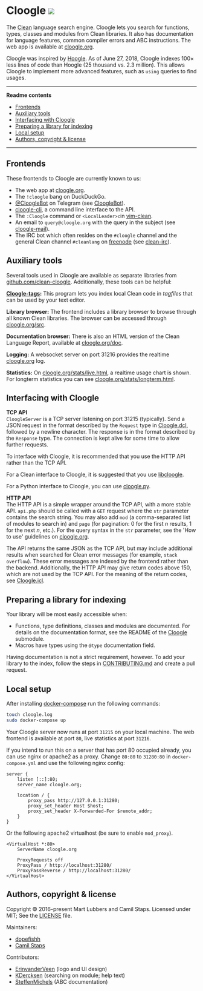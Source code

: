 # Cloogle [![][travis badge]][travis]

The [Clean][] language search engine. Cloogle lets you search for functions,
types, classes and modules from Clean libraries. It also has documentation for
language features, common compiler errors and ABC instructions. The web app is
available at [cloogle.org][].

Cloogle was inspired by [Hoogle][]. As of June 27, 2018, Cloogle indexes
100&times; less lines of code than Hoogle (25 thousand vs. 2.3 million). This
allows Cloogle to implement more advanced features, such as `using` queries to
find usages.

---

**Readme contents**

- [Frontends](#frontends)
- [Auxiliary tools](#auxiliary-tools)
- [Interfacing with Cloogle](#interfacing-with-cloogle)
- [Preparing a library for indexing](#preparing-a-library-for-indexing)
- [Local setup](#local-setup)
- [Authors, copyright &amp; license](#authors-copyright--license)

---

## Frontends
These frontends to Cloogle are currently known to us:

- The web app at [cloogle.org][].
- The `!cloogle` bang on DuckDuckGo.
- [@CloogleBot][] on Telegram (see [CloogleBot][]).
- [cloogle-cli][], a command line interface to the API.
- The `:Cloogle` command or `<LocalLeader>c`in [vim-clean][].
- An email to `query@cloogle.org` with the query in the subject
  (see [cloogle-mail][]).
- The IRC bot which often resides on the `#cloogle` channel and the general
  Clean channel `#cleanlang` on [freenode][] (see [clean-irc][]).

## Auxiliary tools
Several tools used in Cloogle are available as separate libraries from
[github.com/clean-cloogle](https://github.com/clean-cloogle). Additionally,
these tools can be helpful:

**[Cloogle-tags][cloogle-tags]:**
This program lets you index local Clean code in *tagfiles* that can be used by
your text editor.

**Library browser:**
The frontend includes a library browser to browse through all known Clean
libraries. The browser can be accessed through
[cloogle.org/src](https://cloogle.org/src).

**Documentation browser:**
There is also an HTML version of the Clean Language Report, available at
[cloogle.org/doc](https://cloogle.org/doc).

**Logging:**
A websocket server on port 31216 provides the realtime [cloogle.org][] log.

**Statistics:**
On [cloogle.org/stats/live.html](https://cloogle.org/stats/live.html), a
realtime usage chart is shown. For longterm statistics you can see
[cloogle.org/stats/longterm.html](https://cloogle.org/stats/longterm.html).

## Interfacing with Cloogle
**TCP API**  
`CloogleServer` is a TCP server listening on port 31215 (typically). Send a
JSON request in the format described by the `Request` type in [Cloogle.dcl][],
followed by a newline character. The response is in the format described by the
`Response` type. The connection is kept alive for some time to allow further
requests.

To interface with Cloogle, it is recommended that you use the HTTP API rather
than the TCP API.

For a Clean interface to Cloogle, it is suggested that you use [libcloogle][].

For a Python interface to Cloogle, you can use [cloogle.py][].

**HTTP API**  
The HTTP API is a simple wrapper around the TCP API, with a more stable API.
`api.php` should be called with a `GET` request where the `str` parameter
contains the search string. You may also add `mod` (a comma-separated list of
modules to search in) and `page` (for pagination: 0 for the first *n* results,
1 for the next *n*, etc.). For the query syntax in the `str` parameter, see the
'How to use' guidelines on [cloogle.org][].

The API returns the same JSON as the TCP API, but may include additional
results when searched for Clean error messages (for example, `stack overflow`).
These error messages are indexed by the frontend rather than the backend.
Additionally, the HTTP API may give return codes above 150, which are not used
by the TCP API. For the meaning of the return codes, see [Cloogle.icl][].

## Preparing a library for indexing
Your library will be most easily accessible when:

- Functions, type definitions, classes and modules are documented. For details
  on the documentation format, see the README of the [Cloogle][] submodule.
- Macros have types using the `@type` documentation field.

Having documentation is not a strict requirement, however.
To add your library to the index, follow the steps in
[CONTRIBUTING.md](/CONTRIBUTING.md#3-i-just-want-to-add-library-x) and create a
pull request.

## Local setup
After installing [docker-compose][] run the following commands:

```bash
touch cloogle.log
sudo docker-compose up
```

Your Cloogle server now runs at port `31215` on your local machine.
The web frontend is available at port `80`, live statistics at port `31216`.

If you intend to run this on a server that has port 80 occupied already, you
can use nginx or apache2 as a proxy. Change `80:80` to `31280:80` in
`docker-compose.yml` and use the following nginx config:

```nginx
server {
	listen [::]:80;
	server_name cloogle.org;

	location / {
		proxy_pass http://127.0.0.1:31280;
		proxy_set_header Host $host;
		proxy_set_header X-Forwarded-For $remote_addr;
	}
}
```

Or the following apache2 virtualhost (be sure to enable `mod_proxy`).

```ApacheConf
<VirtualHost *:80>
	ServerName cloogle.org

	ProxyRequests off
	ProxyPass / http://localhost:31280/
	ProxyPassReverse / http://localhost:31280/
</VirtualHost>
```

## Authors, copyright &amp; license
Copyright &copy; 2016-present Mart Lubbers and Camil Staps.
Licensed under MIT; See the [LICENSE](/LICENSE) file.

Maintainers:

- [dopefishh](https://github.com/dopefishh)
- [Camil Staps](https://camilstaps.nl)

Contributors:

- [ErinvanderVeen](https://github.com/ErinvanderVeen) (logo and UI design)
- [KDercksen](https://github.com/KDercksen) (searching on module; help text)
- [SteffenMichels](https://github.com/SteffenMichels) (ABC documentation)

[cloogle.org]: https://cloogle.org
[Cloogle]: https://github.com/clean-cloogle/Cloogle
[libcloogle]: https://github.com/clean-cloogle/libcloogle
[Cloogle.dcl]: https://github.com/clean-cloogle/libcloogle/blob/master/Cloogle.dcl
[Cloogle.icl]: https://github.com/clean-cloogle/libcloogle/blob/master/Cloogle.icl
[CloogleBot]: https://github.com/clean-cloogle/CloogleBot
[@CloogleBot]: https://telegram.me/CloogleBot
[cloogle-tags]: https://github.com/clean-cloogle/cloogle-tags
[cloogle-cli]: https://github.com/clean-cloogle/cloogle-cli
[cloogle-mail]: https://github.com/clean-cloogle/cloogle-mail
[clean-irc]: https://github.com/clean-cloogle/clean-irc
[cloogle.py]: https://github.com/clean-cloogle/cloogle.py

[Clean]: http://clean.cs.ru.nl
[vim-clean]: https://github.com/camilstaps/vim-clean

[docker-compose]: https://www.docker.com/products/docker-compose
[Hoogle]: https://github.com/ndmitchell/hoogle
[travis badge]: https://api.travis-ci.org/clean-cloogle/cloogle.org.svg?branch=master
[travis]: https://travis-ci.org/clean-cloogle/cloogle.org
[freenode]: https://freenode.net
